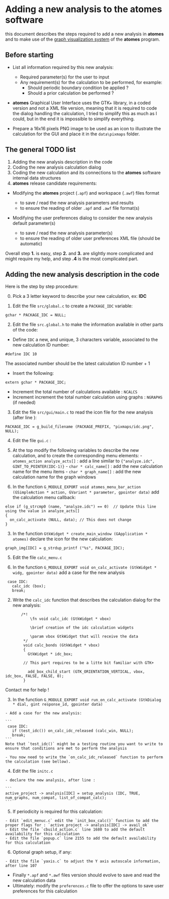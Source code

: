 # Adding a new analysis to the **atomes** software

this document describes the steps required to add a new analysis in **atomes** 
and to make use of the [graph visualization system](https://atomes.ipcms.fr/analyze/) of the **atomes** program. 

## Before starting 

  - List all information required by this new analysis: 
    - Required parameter(s) for the user to input
    - Any requirement(s) for the calculation to be performed, for example: 
      - Should periodic boundary condition be applied ?
      - Should a prior calculation be performed ?

  - **atomes** Graphical User Interface uses the GTK+ library, in a coded version and not a XML file version, 
    meaning that it is required to code the dialog handling the calculation, I tried to simplify this as much as I could, 
    but in the end it is impossible to simplify everything.  
  
  - Prepare a 16x16 pixels PNG image to be used as an icon to illustrate the calculation for the GUI and place it in the `data\pixmaps` folder.

## The general TODO list

  1. Adding the new analysis description in the code
  2. Coding the new analysis calculation dialog
  3. Coding the new calculation and its connections to the **atomes** software internal data structures
  4. **atomes** release candidate requirements:

   - Modifying the **atomes** project (`.apf`) and workspace (`.awf`) files format

     - to save / read the new analysis parameters and results
     - to ensure the reading of older `.apf` and `.awf` file format(s)

   - Modifying the user preferences dialog to consider the new analysis default parameter(s)

     - to save / read the new analysis parameter(s)
     - to ensure the reading of older user preferences XML file (should be automatic)

Overall step **1.** is easy, step **2.** and **3.** are slightly more complicated and might require my help, and step **.4** is the most complicated part. 

## Adding the new analysis description in the code

Here is the step by step procedure: 

  0. Pick a 3 letter keyword to describe your new calculation, ex: **IDC**

  1. Edit the file `src/global.c` to create a `PACKAGE_IDC` variable:

  ```
  gchar * PACKAGE_IDC = NULL;
  ```

  2. Edit the file `src.global.h` to make the information available in other parts of the code:

   - Define `IDC` a new, and unique, 3 characters variable, associated to the new calculation ID number: 

  ```
  #define IDC 10
  ```
  The associated number should be the latest calculation ID number + 1

   - Insert the following: 

  ```
  extern gchar * PACKAGE_IDC;
  ```
   - Increment the total number of calculations available : `NCALCS`
   - Increment increment the total number calculation using graphs : `NGRAPHS` (if needed)

  3. Edit the file `src/gui/main.c` to read the icon file for the new analysis (after line ): 

  ```
  PACKAGE_IDC = g_build_filename (PACKAGE_PREFIX, "pixmaps/idc.png", NULL);
  ```

  4. Edit the file `gui.c` :

   1. At the top modify the following variables to describe the new calculation, and to create the corresponding menu elements:
    - `atomes_action analyze_acts[]` : add a line similar to `{"analyze.idc",    GINT_TO_POINTER(IDC-1)}`
    - `char * calc_name[]` : add the new calculation name for the menu items
    - `char * graph_name[]` : add the new calculation name for the graph windows

   2. In the function `G_MODULE_EXPORT void atomes_menu_bar_action (GSimpleAction * action, GVariant * parameter, gpointer data)` add the calculation menu callback:

  ```
  else if (g_strcmp0 (name, "analyze.idc") == 0)  // Update this line using the value in analyze_acts[]
  {
    on_calc_activate (NULL, data); // This does not change
  }
  ```

  3. In the function `GtkWidget * create_main_window (GApplication * atomes)` declare the icon for the new calculation:

  ```
  graph_img[IDC] = g_strdup_printf ("%s", PACKAGE_IDC);
  ```

 5. Edit the file `calc_menu.c`

  1. In the function `G_MODULE_EXPORT void on_calc_activate (GtkWidget * widg, gpointer data)` add a case for the new analysis

  ```
   case IDC:
     calc_idc (box);
     break;
  ```
  2. Write the `calc_idc` function that describes the calculation dialog for the new analysis:

  ```
         /*!
             \fn void calc_idc (GtkWidget * vbox)

             \brief creation of the idc calculation widgets

             \param vbox GtkWidget that will receive the data
          */
          void calc_bonds (GtkWidget * vbox)
          {
            GtkWidget * idc_box;

          // This part requires to be a litte bit familiar with GTK+

            add_box_child_start (GTK_ORIENTATION_VERTICAL, vbox, idc_box, FALSE, FALSE, 0);
          }
  ```
  
Contact me for help !

   3. In the function `G_MODULE_EXPORT void run_on_calc_activate (GtkDialog * dial, gint response_id, gpointer data)`
 
    - Add a case for the new analysis:

    ```
     case IDC:
       if (test_idc()) on_calc_idc_released (calc_win, NULL);
       break;
    ```
    Note that `test_idc()` might be a testing routine you want to write to ensure that conditions are met to perform the analysis

    - You now need to write the `on_calc_idc_released` function to perform the calculation (see bellow).
 

   4. Edit the file `initc.c`

    - declare the new analysis, after line :

    ```
    active_project -> analysis[IDC] = setup_analysis (IDC, TRUE, num_graphs, num_compat, list_of_compat_calc);
    ```

   5. If periodicity is required for this calculation:

    - Edit `edit_menuc.c` edit the `init_box_calc()` function to add the proper flags for : `active_project -> analysis[IDC] -> avail_ok`
    - Edit the file `cbuild_action.c` line 1680 to add the default availability for this calculation
    - Edit the file `popup.c` line 2155 to add the default availability for this calculation

   6. Optional graph setup, if any:

    - Edit the file `yaxis.c` to adjust the Y axis autoscale information, after line 107


   - Finally `*.apf` and `*.awf` files version should evolve to save and read the new calculation data
   - Ultimately: modify the `preferences.c` file to offer the options to save user preferences for this calculation
  
